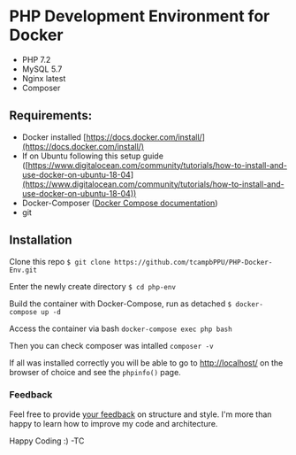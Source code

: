 # PHP Development Environment for Docker

 - PHP 7.2
 - MySQL 5.7
 - Nginx latest
 - Composer
## Requirements:
 - Docker installed [https://docs.docker.com/install/](https://docs.docker.com/install/)
 - If on Ubuntu following this setup guide ([https://www.digitalocean.com/community/tutorials/how-to-install-and-use-docker-on-ubuntu-18-04](https://www.digitalocean.com/community/tutorials/how-to-install-and-use-docker-on-ubuntu-18-04))
 - Docker-Composer ([Docker Compose documentation](https://docs.docker.com/compose/install/))
 - git
 
## Installation
Clone this repo 
`$ git clone https://github.com/tcampbPPU/PHP-Docker-Env.git`

Enter the newly create directory
`$ cd php-env`

Build the container with Docker-Compose, run as detached
`$ docker-compose up -d`

Access the container via bash
`docker-compose exec php bash`

Then you can check composer was intalled
`composer -v`

If all was installed correctly you will be able to go to [http://localhost/](http://localhost/) on the browser of choice and see the `phpinfo()` page.

### Feedback

Feel free to provide  [your feedback](https://github.com/tcampbPPU/PHP-Docker-Env/issues)  on structure and style. I'm more than happy to learn how to improve my code and architecture.

Happy Coding :)
-TC